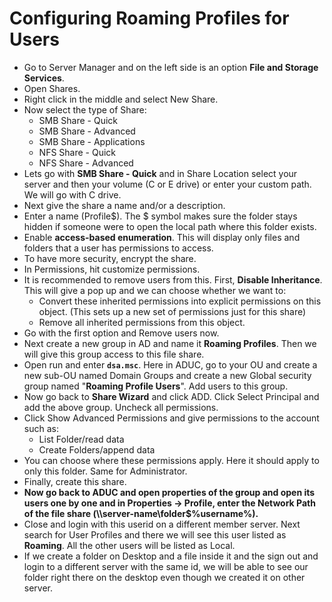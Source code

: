 # Configuring Roaming Profiles for Users 

- Go to Server Manager and on the left side is an option **File and Storage Services**.
- Open Shares.
- Right click in the middle and select New Share.
- Now select the type of Share:
  - SMB Share - Quick
  - SMB Share - Advanced
  - SMB Share - Applications
  - NFS Share - Quick
  - NFS Share - Advanced
- Lets go with **SMB Share - Quick** and in Share Location select your server and then your volume (C or E drive) or enter your custom path. We will go with C drive.
- Next give the share a name and/or a description.
- Enter a name (Profile$). The $ symbol makes sure the folder stays hidden if someone were to open the local path where this folder exists.
- Enable **access-based enumeration**. This will display only files and folders that a user has permissions to access.
- To have more security, encrypt the share.
- In Permissions, hit customize permissions.
- It is recommended to remove users from this. First, **Disable Inheritance**. This will give a pop up and we can choose whether we want to:
  - Convert these inherited permissions into explicit permissions on this object. (This sets up a new set of permissions just for this share)
  - Remove all inherited permissions from this object.
- Go with the first option and Remove users now.
- Next create a new group in AD and name it **Roaming Profiles**. Then we will give this group access to this file share.
- Open run and enter **`dsa.msc`**. Here in ADUC, go to your OU and create a new sub-OU named Domain Groups and create a new Global security group named "**Roaming Profile Users**". Add users to this group.
- Now go back to **Share Wizard** and click ADD. Click Select Principal and add the above group. Uncheck all permissions.
- Click Show Advanced Permissions and give permissions to the account such as:
  - List Folder/read data
  - Create Folders/append data
- You can choose where these permissions apply. Here it should apply to only this folder. Same for Administrator.
- Finally, create this share.
- **Now go back to ADUC and open properties of the group and open its users one by one and in Properties -> Profile, enter the Network Path of the file share (\\\server-name\folder$\%username%).**
- Close and login with this userid on a different member server. Next search for User Profiles and there we will see this user listed as **Roaming**. All the other users will be listed as Local.
- If we create a folder on Desktop and a file inside it and the sign out and login to a different server with the same id, we will be able to see our folder right there on the desktop even though we created it on other server.
